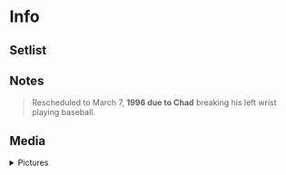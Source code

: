 # Info

## Setlist

## Notes

> Rescheduled to March 7, **1996 due to Chad** breaking his left wrist playing baseball.

## Media 

<details>
  <summary>Pictures</summary>
  <!--<img alt="Setlist" title="Setlist" src="_.jpg" height="200" />-->
</details>
